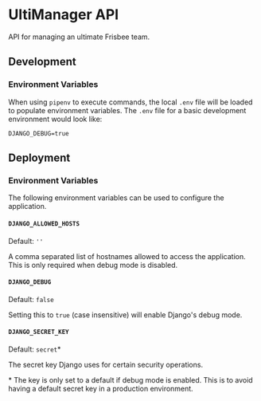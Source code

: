 # UltiManager API

API for managing an ultimate Frisbee team.

## Development

### Environment Variables

When using `pipenv` to execute commands, the local `.env` file will be loaded to populate environment variables. The `.env` file for a basic development environment would look like:

```
DJANGO_DEBUG=true
```

## Deployment

### Environment Variables

The following environment variables can be used to configure the application.

#### `DJANGO_ALLOWED_HOSTS`

Default: `''`

A comma separated list of hostnames allowed to access the application. This is only required when debug mode is disabled.

#### `DJANGO_DEBUG`

Default: `false`

Setting this to `true` (case insensitive) will enable Django's debug mode.

#### `DJANGO_SECRET_KEY`

Default: `secret`\*

The secret key Django uses for certain security operations.

\* The key is only set to a default if debug mode is enabled. This is to avoid having a default secret key in a production environment.
